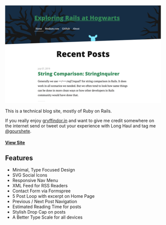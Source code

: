 ![preview Long Haul](/preview.png)

This is a technical blog site, mostly of Ruby on Rails. 

If you really enjoy [gryffindor.in](https://gryffindor.in) and want to give me credit somewhere on the internet send or tweet out your experience with Long Haul and tag me [@gourshete](https://twitter.com/gourshete).

#### [View Site](https://gryffindor.in)

## Features

- Minimal, Type Focused Design
- SVG Social Icons
- Responsive Nav Menu
- XML Feed for RSS Readers
- Contact Form via Formspree
- 5 Post Loop with excerpt on Home Page
- Previous / Next Post Navigation
- Estimated Reading Time for posts
- Stylish Drop Cap on posts
- A Better Type Scale for all devices